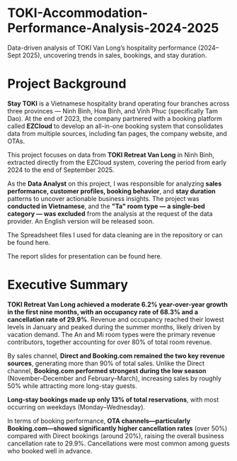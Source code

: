 # TOKI-Accommodation-Performance-Analysis-2024-2025
Data-driven analysis of TOKI Van Long’s hospitality performance (2024–Sept 2025), uncovering trends in sales, bookings, and stay duration.

# Project Background
**Stay TOKI** is a Vietnamese hospitality brand operating four branches across three provinces — Ninh Binh, Hoa Binh, and Vinh Phuc (specifically Tam Dao). At the end of 2023, the company partnered with a booking platform called **EZCloud** to develop an all-in-one booking system that consolidates data from multiple sources, including fan pages, the company website, and OTAs.

This project focuses on data from **TOKI Retreat Van Long** in Ninh Binh, extracted directly from the EZCloud system, covering the period from early 2024 to the end of September 2025.

As the **Data Analyst** on this project, I was responsible for analyzing **sales performance, customer profiles, booking behavior**, and **stay duration** patterns to uncover actionable business insights. The project was **conducted in Vietnamese**, and the **"Ta" room type — a single-bed category — was excluded** from the analysis at the request of the data provider. An English version will be released soon.

The Spreadsheet files I used for data cleaning are in the repository or can be found here.

The report slides for presentation can be found here.

# Executive Summary
**TOKI Retreat Van Long achieved a moderate 6.2% year-over-year growth in the first nine months, with an occupancy rate of 68.3% and a cancellation rate of 29.9%**. Revenue and occupancy reached their lowest levels in January and peaked during the summer months, likely driven by vacation demand. The An and Mi room types were the primary revenue contributors, together accounting for over 80% of total room revenue.

By sales channel, **Direct and Booking.com remained the two key revenue sources**, generating more than 90% of total sales. Unlike the Direct channel, **Booking.com performed strongest during the low season** (November–December and February–March), increasing sales by roughly 50% while attracting more long-stay guests.

**Long-stay bookings made up only 13% of total reservations**, with most occurring on weekdays (Monday–Wednesday).

In terms of booking performance, **OTA channels—particularly Booking.com—showed significantly higher cancellation rates** (over 50%) compared with Direct bookings (around 20%), raising the overall business cancellation rate to 29.9%. Cancellations were most common among guests who booked well in advance.

# 
